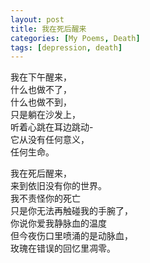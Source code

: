 ```yaml
---
layout: post
title: 我在死后醒来
categories: [My Poems, Death]
tags: [depression, death]
---
```


我在下午醒来，  
什么也做不了，  
什么也做不到，  
只是躺在沙发上，  
听着心跳在耳边跳动-  
它从没有任何意义，  
任何生命。   

我在死后醒来，  
来到依旧没有你的世界。  
我不责怪你的死亡  
只是你无法再触碰我的手腕了，  
你说你爱我静脉血的温度  
但今夜伤口里喷涌的是动脉血，  
玫瑰在错误的回忆里凋零。  
